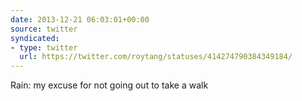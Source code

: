 ```yaml
---
date: 2013-12-21 06:03:01+00:00
source: twitter
syndicated:
- type: twitter
  url: https://twitter.com/roytang/statuses/414274790384349184/
---
```


Rain: my excuse for not going out to take a walk